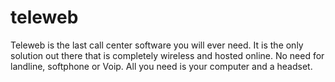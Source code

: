 # teleweb
Teleweb is the last call center software you will ever need. It is the only solution out there that is completely wireless and hosted online. No need for landline, softphone or Voip. All you need is your computer and a headset. 
